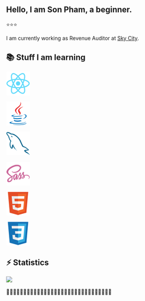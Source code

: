 
## Hello, I am **Son Pham**, a beginner.
⭐⭐⭐


I am currently working as Revenue Auditor at [Sky City](https://www.skycityentertainmentgroup.com/).

## 📚 Stuff I am learning

<a href="https://reactjs.org" target="_blank"><img src="./images/react-original.svg" alt="React" height="64px" /></a>

<a href="https://www.java.com/en" target="_blank"><img src="./images/java-original.svg" alt="Java" height="64px" /></a>

<a href="https://www.mysql.com" target="_blank"><img src="./images/mysql-original.svg" alt="MySQL" height="64px" /></a>

<a href="https://sass-lang.com" target="_blank"><img src="./images/sass-original.svg" alt="Sass" height="64px" /></a>

<a href="https://developer.mozilla.org/en-US/docs/Web/HTML" target="_blank"><img src="./images/html5-original.svg" alt="HTML" height="64px" /></a>

<a href="https://developer.mozilla.org/en-US/docs/Web/CSS" target="_blank"><img src="./images/css3-original.svg" alt="CSS" height="64px" /></a>


## ⚡️ Statistics

<img src="https://github-readme-stats.vercel.app/api?username=son-git-est&show_icons=true&theme=tokyonight" />

🐾🐾🐾🐾🐾🐾🐾🐾🐾🐾🐾🐾🐾🐾🐾🐾🐾🐾🐾🐾🐾🐾🐾🐾🐾🐾🐾🐾🐾🐾🐾
